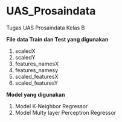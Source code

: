 # UAS_Prosaindata
Tugas UAS Prosaindata Kelas B


**File data Train dan Test yang digunakan**
1.   scaledX
2.   scaledY
3.   features_namesX
4.   features_namesy
5.   scaled_featuresX
6.   scaled_featuresY


**Model yang digunakan**
1.   Model K-Neighbor Regressor
2.   Model Multy layer Perceptron Regressor

